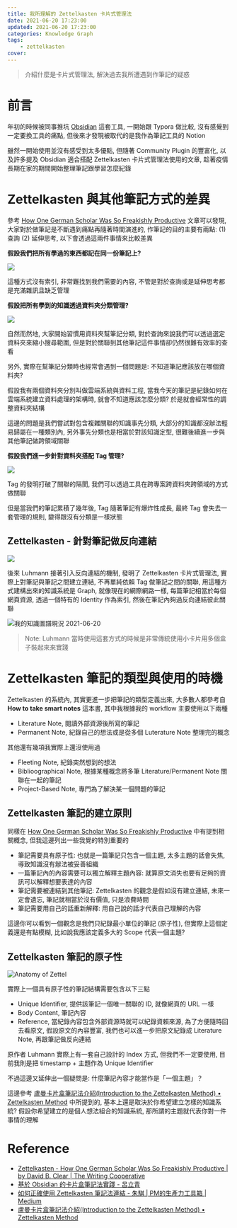 ```yaml
---
title: 我所理解的 Zettelkasten 卡片式管理法
date: 2021-06-20 17:23:00
updated: 2021-06-20 17:23:00
categories: Knowledge Graph
tags:
    - zettelkasten
cover:
---
```


> 介紹什麼是卡片式管理法, 解決過去我所遭遇到作筆記的疑惑

<!-- more -->

# 前言

年初的時候被同事推坑 [Obsidian](https://obsidian.md/) 這套工具, 一開始跟 Typora 做比較, 沒有感覺到一定要換工具的痛點, 但後來才發現被取代的是我作為筆記工具的 Notion

雖然一開始使用並沒有感受到太多優點, 但隨著 Community Plugin 的豐富化, 以及許多提及 Obsidian 適合搭配 Zettelkasten 卡片式管理法使用的文章, 趁著疫情長期在家的期間開始整理筆記跟學習怎麼紀錄

# Zettelkasten 與其他筆記方式的差異

參考 [How One German Scholar Was So Freakishly Productive](https://writingcooperative.com/zettelkasten-how-one-german-scholar-was-so-freakishly-productive-997e4e0ca125) 文章可以發現, 大家對於做筆記是不斷遇到痛點再隨著時間演進的, 作筆記的目的主要有兩點: (1) 查詢 (2) 延伸思考, 以下會透過這兩件事情來比較差異

**假設我們把所有學過的東西都記在同一份筆記上?**

![](https://miro.medium.com/max/2780/1*_b2Of3MLwLrPRETuyK8lbA.png)

這種方式沒有索引, 非常難找到我們需要的內容, 不管是對於查詢或是延伸思考都是充滿雜訊且缺乏管理

**假設把所有學到的知識透過資料夾分類管理?**

![](https://miro.medium.com/max/2780/1*nH7-yxNfV0In00hRUNOw6Q.png)

自然而然地, 大家開始習慣用資料夾幫筆記分類, 對於查詢來說我們可以透過選定資料夾來縮小搜尋範圍, 但是對於關聯到其他筆記這件事情卻仍然很難有效率的查看

另外, 實際在幫筆記分類時也經常會遇到一個問題是: 不知道筆記應該放在哪個資料夾?

假設我有兩個資料夾分別叫做雲端系統與資料工程, 當我今天的筆記是紀錄如何在雲端系統建立資料處理的架構時, 就會不知道應該怎麼分類? 於是就會經常性的調整資料夾結構

這邊的問題是我們嘗試對包含複雜關聯的知識事先分類, 大部分的知識都沒辦法輕易歸屬在一種類別內, 另外事先分類也是相當於對該知識定型, 很難後續進一步與其他筆記做跨領域關聯

**假設我們進一步針對資料夾搭配 Tag 管理?**

![](https://miro.medium.com/max/2780/1*MIsuUFw0E0JjbBMZgSNKnw.png)

Tag 的發明打破了關聯的隔閡, 我們可以透過工具在跨專案跨資料夾跨領域的方式做關聯

但是當我們的筆記累積了幾年後, Tag 隨著筆記有爆炸性成長, 最終 Tag 會失去一套管理的規則, 變得跟沒有分類是一樣狀態

## Zettelkasten - 針對筆記做反向連結

![](https://miro.medium.com/max/2780/1*gxyKEtyW6Ms_1v7Sm4N2Rw.png)

後來 Luhmann 接著引入反向連結的機制, 發明了 Zettelkasten 卡片式管理法, 實際上對筆記與筆記之間建立連結, 不再單純依賴 Tag 做筆記之間的關聯, 用這種方式建構出來的知識系統是 Graph, 就像現在的網際網路一樣, 每篇筆記相當於每個網頁資源, 透過一個特有的 Identity 作為索引, 然後在筆記內夠過反向連結彼此關聯

![我的知識圖譜現況 2021-06-20](20210620_KnowlegdeGraph.png)

> Note: Luhmann 當時使用這套方式的時候是非常傳統使用小卡片用多個盒子裝起來來實踐

# Zettelkasten 筆記的類型與使用的時機

Zettelkasten 的系統內, 其實更進一步把筆記的類型定義出來, 大多數人都參考自 **How to take smart notes** 這本書, 其中我根據我的 workflow 主要使用以下兩種

- Literature Note, 閱讀外部資源後所寫的筆記
- Permanent Note, 紀錄自己的想法或是從多個 Luterature Note 整理完的概念

其他還有幾項我實際上還沒使用過
- Fleeting Note, 紀錄突然想到的想法
- Biblioographical Note, 根據某種概念將多筆 Literature/Permanent Note 關聯在一起的筆記
- Project-Based Note, 專門為了解決某一個問題的筆記

## Zettelkasten 筆記的建立原則

同樣在 [How One German Scholar Was So Freakishly Productive](https://writingcooperative.com/zettelkasten-how-one-german-scholar-was-so-freakishly-productive-997e4e0ca125) 中有提到相關概念, 但我這邊列出一些我覺的特別重要的

- 筆記需要具有原子性: 也就是一篇筆記只包含一個主題, 太多主題的話會失焦, 導致知識沒有辦法被妥善組織
- 一篇筆記內的內容需要可以獨立解釋主題內容: 就算原文消失也要有足夠的資訊可以解釋想要表達的內容
- 筆記需要被連結到其他筆記: Zettelkasten 的觀念是假如沒有建立連結, 未來一定會遺忘, 筆記就相當於沒有價值, 只是浪費時間
- 筆記需要用自己的話重新解釋: 用自己說的話才代表自己理解的內容

這邊你可以看到一個觀念是我們只紀錄最小單位的筆記 (原子性), 但實際上這個定義還是有點模糊, 比如說我應該定義多大的 Scope 代表一個主題?

## Zettelkasten 筆記的原子性

![Anatomy of Zettel](https://zettelkasten.de/introduction/anatomy.png)

實際上一個具有原子性的筆記結構需要包含以下三點

- Unique Identifier, 提供該筆記一個唯一關聯的 ID, 就像網頁的 URL 一樣
- Body Content, 筆記內容
- Reference, 當紀錄內容包含外部資源時就可以紀錄資賴來源, 為了方便隨時回去看原文, 假設原文的內容豐富, 我們也可以進一步把原文紀錄成 Literature Note, 再跟筆記做反向連結

原作者 Luhmann 實際上有一套自己設計的 Index 方式, 但我們不一定要使用, 目前我則是把 timestamp + 主題作為 Unique Identifier

不過這邊又延伸出一個疑問是: 什麼筆記內容才能當作是「一個主題」？

這邊參考 [盧曼卡片盒筆記法介紹(Introduction to the Zettelkasten Method) • Zettelkasten Method](https://zettelkasten.de/introduction/zh/) 中所提到的, 基本上還是取決於你希望建立怎樣的知識系統? 假設你希望建立的是個人想法組合的知識系統, 那所謂的主題就代表你對一件事情的理解

# Reference

- [Zettelkasten - How One German Scholar Was So Freakishly Productive | by David B. Clear | The Writing Cooperative](https://writingcooperative.com/zettelkasten-how-one-german-scholar-was-so-freakishly-productive-997e4e0ca125)
- [基於 Obsidian 的卡片盒筆記法實踐 - 呂立青](https://blog.jimmylv.info/2020-06-03-zettelkasten-in-action/)
- [如何正確使用 Zettelkasten 筆記法連結 - 朱騏 | PM的生產力工具箱 | Medium](https://medium.com/pm%E7%9A%84%E7%94%9F%E7%94%A2%E5%8A%9B%E5%B7%A5%E5%85%B7%E7%AE%B1/%E5%A6%82%E4%BD%95%E6%AD%A3%E7%A2%BA%E4%BD%BF%E7%94%A8-zettelkasten-%E7%AD%86%E8%A8%98%E6%B3%95-4ff20303ec3e)
- [盧曼卡片盒筆記法介紹(Introduction to the Zettelkasten Method) • Zettelkasten Method](https://zettelkasten.de/introduction/zh/)